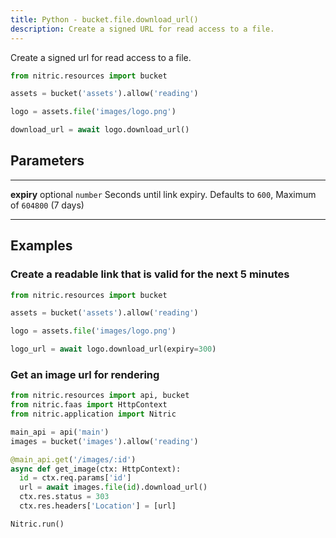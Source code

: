 ```yaml
---
title: Python - bucket.file.download_url()
description: Create a signed URL for read access to a file.
---
```


Create a signed url for read access to a file.

```python
from nitric.resources import bucket

assets = bucket('assets').allow('reading')

logo = assets.file('images/logo.png')

download_url = await logo.download_url()
```

## Parameters

---

**expiry** optional `number`
Seconds until link expiry. Defaults to `600`, Maximum of `604800` (7 days)

---

## Examples

### Create a readable link that is valid for the next 5 minutes

```python
from nitric.resources import bucket

assets = bucket('assets').allow('reading')

logo = assets.file('images/logo.png')

logo_url = await logo.download_url(expiry=300)
```

### Get an image url for rendering

```python
from nitric.resources import api, bucket
from nitric.faas import HttpContext
from nitric.application import Nitric

main_api = api('main')
images = bucket('images').allow('reading')

@main_api.get('/images/:id')
async def get_image(ctx: HttpContext):
  id = ctx.req.params['id']
  url = await images.file(id).download_url()
  ctx.res.status = 303
  ctx.res.headers['Location'] = [url]

Nitric.run()
```

